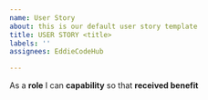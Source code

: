 ```yaml
---
name: User Story
about: this is our default user story template
title: USER STORY <title>
labels: ''
assignees: EddieCodeHub

---
```


As a **role** I can **capability** so that **received benefit**

